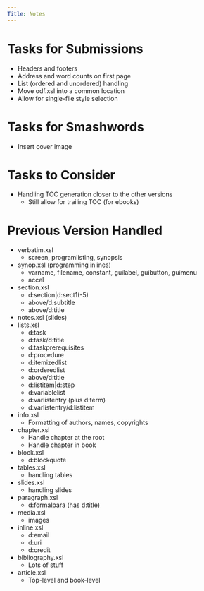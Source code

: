 ```yaml
---
Title: Notes
---
```


# Tasks for Submissions

* Headers and footers
* Address and word counts on first page
* List (ordered and unordered) handling
* Move odf.xsl into a common location
* Allow for single-file style selection

# Tasks for Smashwords

* Insert cover image

# Tasks to Consider

* Handling TOC generation closer to the other versions
  * Still allow for trailing TOC (for ebooks)
  
# Previous Version Handled

* verbatim.xsl
  * screen, programlisting, synopsis
* synop.xsl (programming inlines)
  * varname, filename, constant, guilabel, guibutton, guimenu
  * accel
* section.xsl
  * d:section|d:sect1(-5)
  * above/d:subtitle
  * above/d:title
* notes.xsl (slides)
* lists.xsl
  * d:task
  * d:task/d:title
  * d:taskprerequisites
  * d:procedure
  * d:itemizedlist
  * d:orderedlist
  * above/d:title
  * d:listitem|d:step
  * d:variablelist
  * d:varlistentry (plus d:term)
  * d:varlistentry/d:listitem
* info.xsl
  * Formatting of authors, names, copyrights
* chapter.xsl
  * Handle chapter at the root
  * Handle chapter in book
* block.xsl
  * d:blockquote
* tables.xsl
  * handling tables
* slides.xsl
  * handling slides
* paragraph.xsl
  * d:formalpara (has d:title)
* media.xsl
  * images
* inline.xsl
  * d:email
  * d:uri
  * d:credit
* bibliography.xsl
  * Lots of stuff
* article.xsl
  * Top-level and book-level
